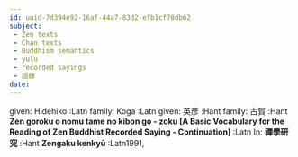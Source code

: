```yaml
---
id: uuid-7d394e92-16af-44a7-83d2-efb1cf78db62
subject: 
 - Zen texts
 - Chan texts
 - Buddhism semantics
 - yulu
 - recorded sayings
 - 語錄
date: 
---
```


given: Hidehiko :Latn
family: Koga :Latn
given: 英彥 :Hant
family: 古賀 :Hant
**Zen goroku o nomu tame no kibon go - zoku [A Basic Vocabulary for the Reading of Zen Buddhist Recorded Saying - Continuation]** :Latn
In: 
**禪學研究** :Hant
**Zengaku kenkyū** :Latn1991, 